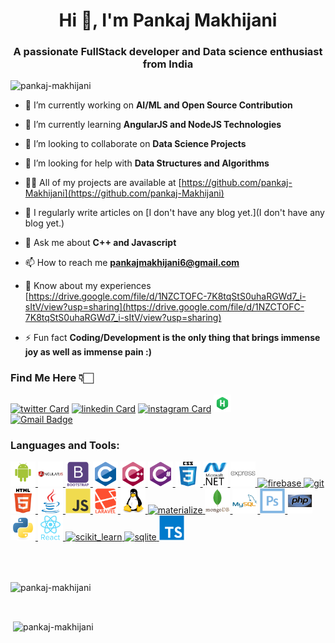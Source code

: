 <h1 align="center">Hi 👋, I'm Pankaj Makhijani</h1>
<h3 align="center">A passionate FullStack developer and Data science enthusiast from India</h3>

<p align="left"> <img src="https://komarev.com/ghpvc/?username=pankaj-makhijani&label=Profile%20views&color=0e75b6&style=flat" alt="pankaj-makhijani" /> </p>

- 🔭 I’m currently working on **AI/ML and Open Source Contribution**

- 🌱 I’m currently learning **AngularJS and NodeJS Technologies**

- 👯 I’m looking to collaborate on **Data Science Projects**

- 🤝 I’m looking for help with **Data Structures and Algorithms**

- 👨‍💻 All of my projects are available at [https://github.com/pankaj-Makhijani](https://github.com/pankaj-Makhijani)

- 📝 I regularly write articles on [I don't have any blog yet.](I don't have any blog yet.)

- 💬 Ask me about **C++ and Javascript**

- 📫 How to reach me **pankajmakhijani6@gmail.com**

- 📄 Know about my experiences [https://drive.google.com/file/d/1NZCTOFC-7K8tqStS0uhaRGWd7_i-sItV/view?usp=sharing](https://drive.google.com/file/d/1NZCTOFC-7K8tqStS0uhaRGWd7_i-sItV/view?usp=sharing)

- ⚡ Fun fact **Coding/Development is the only thing that brings immense joy as well as immense pain :)**

### Find Me Here 👇🏻

[![twitter Card](https://img.icons8.com/color/28/000000/twitter.png)](https://twitter.com/PankajMakhijani)
[![linkedin Card](https://img.icons8.com/color/28/000000/linkedin.png)](https://www.linkedin.com/in/pankaj-makhijani/)
[![instagram Card](https://img.icons8.com/fluent/28/000000/instagram-new.png)](https://www.instagram.com/itzzPankaj004/)
[![HackerRank Card](https://github.com/AsishRaju/AsishRaju/raw/master/gifs/hackerrank..png)](https://www.hackerrank.com/pankajmakhijani6) <br>
[![Gmail Badge](https://img.shields.io/badge/-pankajmakhijani6@gmail.com-c14438?style=flat-square&logo=Gmail&logoColor=white&link=mailto:pankajmakhijani6@gmail.com)](mailto:pankajmakhijani6@gmail.com)

<h3 align="left">Languages and Tools:</h3>
<p align="left"> <a href="https://developer.android.com" target="_blank"> <img src="https://raw.githubusercontent.com/devicons/devicon/master/icons/android/android-original-wordmark.svg" alt="android" width="40" height="40"/> </a> <a href="https://angular.io" target="_blank"> <img src="https://raw.githubusercontent.com/devicons/devicon/master/icons/angularjs/angularjs-original-wordmark.svg" alt="angularjs" width="40" height="40"/> </a> <a href="https://getbootstrap.com" target="_blank"> <img src="https://raw.githubusercontent.com/devicons/devicon/master/icons/bootstrap/bootstrap-plain-wordmark.svg" alt="bootstrap" width="40" height="40"/> </a> <a href="https://www.cprogramming.com/" target="_blank"> <img src="https://raw.githubusercontent.com/devicons/devicon/master/icons/c/c-original.svg" alt="c" width="40" height="40"/> </a> <a href="https://www.w3schools.com/cpp/" target="_blank"> <img src="https://raw.githubusercontent.com/devicons/devicon/master/icons/cplusplus/cplusplus-original.svg" alt="cplusplus" width="40" height="40"/> </a> <a href="https://www.w3schools.com/cs/" target="_blank"> <img src="https://raw.githubusercontent.com/devicons/devicon/master/icons/csharp/csharp-original.svg" alt="csharp" width="40" height="40"/> </a> <a href="https://www.w3schools.com/css/" target="_blank"> <img src="https://raw.githubusercontent.com/devicons/devicon/master/icons/css3/css3-original-wordmark.svg" alt="css3" width="40" height="40"/> </a> <a href="https://dotnet.microsoft.com/" target="_blank"> <img src="https://raw.githubusercontent.com/devicons/devicon/master/icons/dot-net/dot-net-original-wordmark.svg" alt="dotnet" width="40" height="40"/> </a> <a href="https://expressjs.com" target="_blank"> <img src="https://raw.githubusercontent.com/devicons/devicon/master/icons/express/express-original-wordmark.svg" alt="express" width="40" height="40"/> </a> <a href="https://firebase.google.com/" target="_blank"> <img src="https://www.vectorlogo.zone/logos/firebase/firebase-icon.svg" alt="firebase" width="40" height="40"/> </a> <a href="https://git-scm.com/" target="_blank"> <img src="https://www.vectorlogo.zone/logos/git-scm/git-scm-icon.svg" alt="git" width="40" height="40"/> </a> <a href="https://www.w3.org/html/" target="_blank"> <img src="https://raw.githubusercontent.com/devicons/devicon/master/icons/html5/html5-original-wordmark.svg" alt="html5" width="40" height="40"/> </a> <a href="https://www.java.com" target="_blank"> <img src="https://raw.githubusercontent.com/devicons/devicon/master/icons/java/java-original.svg" alt="java" width="40" height="40"/> </a> <a href="https://developer.mozilla.org/en-US/docs/Web/JavaScript" target="_blank"> <img src="https://raw.githubusercontent.com/devicons/devicon/master/icons/javascript/javascript-original.svg" alt="javascript" width="40" height="40"/> </a> <a href="https://laravel.com/" target="_blank"> <img src="https://raw.githubusercontent.com/devicons/devicon/master/icons/laravel/laravel-plain-wordmark.svg" alt="laravel" width="40" height="40"/> </a> <a href="https://www.linux.org/" target="_blank"> <img src="https://raw.githubusercontent.com/devicons/devicon/master/icons/linux/linux-original.svg" alt="linux" width="40" height="40"/> </a> <a href="https://materializecss.com/" target="_blank"> <img src="https://raw.githubusercontent.com/prplx/svg-logos/5585531d45d294869c4eaab4d7cf2e9c167710a9/svg/materialize.svg" alt="materialize" width="40" height="40"/> </a> <a href="https://www.mongodb.com/" target="_blank"> <img src="https://raw.githubusercontent.com/devicons/devicon/master/icons/mongodb/mongodb-original-wordmark.svg" alt="mongodb" width="40" height="40"/> </a> <a href="https://www.mysql.com/" target="_blank"> <img src="https://raw.githubusercontent.com/devicons/devicon/master/icons/mysql/mysql-original-wordmark.svg" alt="mysql" width="40" height="40"/> </a> <a href="https://www.photoshop.com/en" target="_blank"> <img src="https://raw.githubusercontent.com/devicons/devicon/master/icons/photoshop/photoshop-line.svg" alt="photoshop" width="40" height="40"/> </a> <a href="https://www.php.net" target="_blank"> <img src="https://raw.githubusercontent.com/devicons/devicon/master/icons/php/php-original.svg" alt="php" width="40" height="40"/> </a> <a href="https://www.python.org" target="_blank"> <img src="https://raw.githubusercontent.com/devicons/devicon/master/icons/python/python-original.svg" alt="python" width="40" height="40"/> </a> <a href="https://reactjs.org/" target="_blank"> <img src="https://raw.githubusercontent.com/devicons/devicon/master/icons/react/react-original-wordmark.svg" alt="react" width="40" height="40"/> </a> <a href="https://scikit-learn.org/" target="_blank"> <img src="https://upload.wikimedia.org/wikipedia/commons/0/05/Scikit_learn_logo_small.svg" alt="scikit_learn" width="40" height="40"/> </a> <a href="https://www.sqlite.org/" target="_blank"> <img src="https://www.vectorlogo.zone/logos/sqlite/sqlite-icon.svg" alt="sqlite" width="40" height="40"/> </a> <a href="https://www.typescriptlang.org/" target="_blank"> <img src="https://raw.githubusercontent.com/devicons/devicon/master/icons/typescript/typescript-original.svg" alt="typescript" width="40" height="40"/> </a> </p>


<!-- <h3 align="left">Support:</h3>
<p><a href="https://www.buymeacoffee.com/itzzpankaj004"> <img align="left" src="https://cdn.buymeacoffee.com/buttons/v2/default-yellow.png" height="50" width="210" alt="itzzpankaj004" /></a></p>-->

<br>
<br>
<p><img align="center" src="https://github-readme-stats.vercel.app/api/top-langs?username=pankaj-makhijani&show_icons=true&locale=en&layout=compact" alt="pankaj-makhijani" /></p>
<br>
<p>&nbsp;<img align="center" src="https://github-readme-stats.vercel.app/api?username=pankaj-makhijani&show_icons=true&locale=en" alt="pankaj-makhijani" /></p>

